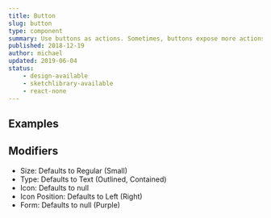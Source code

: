 ```yaml
---
title: Button
slug: button
type: component
summary: Use buttons as actions. Sometimes, buttons expose more actions in cases like the action menu, which must be exposed by clicking somewhere.
published: 2018-12-19
author: michael
updated: 2019-06-04
status:
    - design-available
    - sketchlibrary-available
    - react-none
---
```


##  Examples
<p data-height="960" data-theme-id="light" data-slug-hash="NBoxdL" data-default-tab="result" data-user="auermi" data-pen-title="Pizza Buttons" class="codepen"></p>
<script async src="https://static.codepen.io/assets/embed/ei.js"></script>

## Modifiers
* Size: Defaults to Regular (Small)
* Type: Defaults to Text (Outlined, Contained)
* Icon: Defaults to null
* Icon Position: Defaults to Left (Right)
* Form: Defaults to null (Purple)